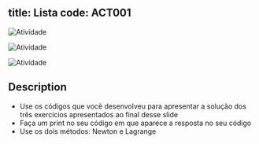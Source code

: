 title: Lista
code: ACT001
---

![Atividade](/images/Ativ1-images.png)

![Atividade](/images/Ativ6-images.png)

![Atividade](/images/Ativ7-images.png)

## Description
- Use os códigos que você desenvolveu para apresentar a solução dos três exercícios apresentados ao final desse slide
- Faça um print no seu código em que aparece a resposta no seu código
- Use os dois métodos: Newton e Lagrange